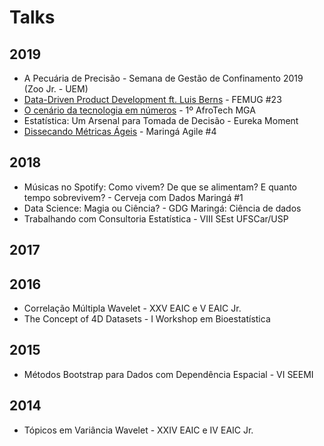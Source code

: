 # Talks

## 2019
- A Pecuária de Precisão - Semana de Gestão de Confinamento 2019 (Zoo Jr. - UEM)
- [Data-Driven Product Development ft. Luis Berns](https://docs.google.com/presentation/d/1h1vsB_yyBWYlbwWn59uugLPN_1eLp-98rWwzgkJl548/edit?usp=sharing) - FEMUG #23
- [O cenário da tecnologia em números](https://docs.google.com/presentation/d/1RF8mSBmKx1XYtESu4cQ-6EG-O9MNZ6BeNvM4mS2XZkw/edit?usp=sharing) - 1º AfroTech MGA
- Estatística: Um Arsenal para Tomada de Decisão - Eureka Moment
- [Dissecando Métricas Ágeis](https://docs.google.com/presentation/d/1A35XibqRHd4Ed7pQC3RSbXaSqO9OycU3EOO_DN7rxIw/edit?usp=sharing) - Maringá Agile #4

## 2018
- Músicas no Spotify: Como vivem? De que se alimentam? E quanto tempo sobrevivem? - Cerveja com Dados Maringá #1
- Data Science: Magia ou Ciência? - GDG Maringá: Ciência de dados
- Trabalhando com Consultoria Estatística - VIII SEst UFSCar/USP

## 2017

## 2016

- Correlação Múltipla Wavelet - XXV EAIC e V EAIC Jr.
- The Concept of 4D Datasets - I Workshop em Bioestatística

## 2015

- Métodos Bootstrap para Dados com Dependência Espacial - VI SEEMI 

## 2014

- Tópicos em Variância Wavelet - XXIV EAIC e IV EAIC Jr.
